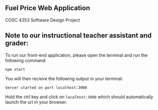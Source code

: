 ## Fuel Price Web Application
COSC 4353 Software Design Project

## Note to our instructional teacher assistant and grader:
To run our front-end application, please open the terminal and run the following command:

```
npm start
```

You will then recieve the following output in your terminal:
```
Server started on port localhost:3000
```

Hold the ctrl key and click on ```localhost:3000``` which should automatically launch the url in your browser.
